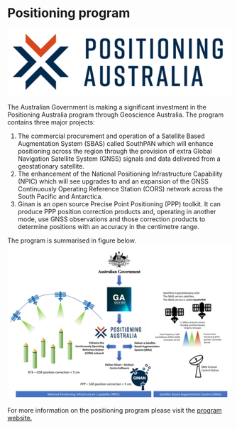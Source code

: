  
# Positioning program
![The Positioning Australia logo](images/PALogoB.png)

The Australian Government is making a significant investment in the Positioning Australia program through Geoscience Australia. The program contains three major projects:

1. The commercial procurement and operation of a Satellite Based Augmentation System (SBAS) called SouthPAN which will enhance positioning across the region through the provision of extra Global Navigation Satellite System (GNSS) signals and data delivered from a geostationary satellite.
1. The enhancement of the National Positioning Infrastructure Capability (NPIC) which will see upgrades to and an expansion of the GNSS Continuously Operating Reference Station (CORS) network across the South Pacific and Antarctica.
1. Ginan is an open source Precise Point Positioning (PPP) toolkit. It can produce PPP position correction products and, operating in another mode, use GNSS observations and those correction products to determine positions with an accuracy in the centimetre range.

The program is summarised in figure below.
![The Positioning Australia Program in a diagram](images/PositioningOZExplainerv02.jpg)

For more information on the positioning program please visit the [program website.](https://www.ga.gov.au/scientific-topics/positioning-navigation/positioning-australia/about-the-program)